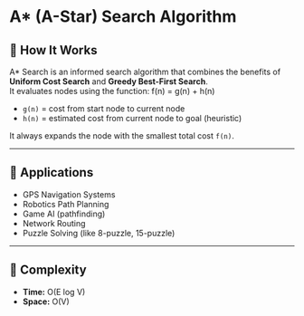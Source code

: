 # A* (A-Star) Search Algorithm

## 🔹 How It Works
A* Search is an informed search algorithm that combines the benefits of **Uniform Cost Search** and **Greedy Best-First Search**.  
It evaluates nodes using the function:
f(n) = g(n) + h(n)


- `g(n)` = cost from start node to current node  
- `h(n)` = estimated cost from current node to goal (heuristic)

It always expands the node with the smallest total cost `f(n)`.

---

## 🔹 Applications
- GPS Navigation Systems
- Robotics Path Planning
- Game AI (pathfinding)
- Network Routing
- Puzzle Solving (like 8-puzzle, 15-puzzle)

---

## 🔹 Complexity
- **Time:** O(E log V)
- **Space:** O(V)
